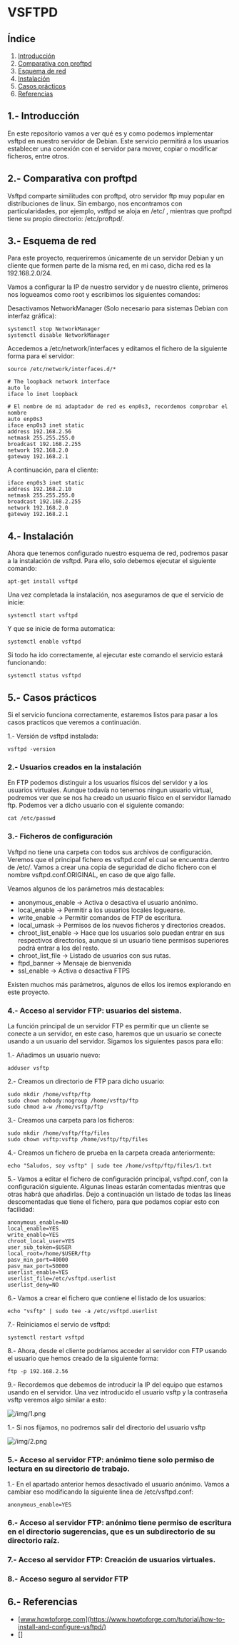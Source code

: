 # VSFTPD
## Índice

1. [Introducción](#int)
2. [Comparativa con proftpd](#com)
3. [Esquema de red](#esq)
4. [Instalación](#ins)
5. [Casos prácticos](#cas)
6. [Referencias](#ref)

<a name="int"></a>
## 1.- Introducción

En este repositorio vamos a ver qué es y como podemos implementar vsftpd en nuestro servidor de Debian. Este servicio permitirá a los usuarios establecer una conexión con el servidor para mover, copiar o modificar ficheros, entre otros.

<a name="com"></a>
## 2.- Comparativa con proftpd

Vsftpd comparte similitudes con proftpd, otro servidor ftp muy popular en distribuciones de linux. Sin embargo, nos encontramos con particularidades, por ejemplo, vstfpd se aloja en /etc/ , mientras que proftpd tiene su propio directorio: /etc/proftpd/.

<a name="esq"></a>
## 3.- Esquema de red

Para este proyecto, requeriremos únicamente de un servidor Debian y un cliente que formen parte de la misma red, en mi caso, dicha red es la 192.168.2.0/24.

Vamos a configurar la IP de nuestro servidor y de nuestro cliente, primeros nos logueamos como root y escribimos los siguientes comandos:

Desactivamos NetworkManager (Solo necesario para sistemas Debian con interfaz gráfica):
```
systemctl stop NetworkManager
systemctl disable NetworkManager
```
Accedemos a /etc/network/interfaces y editamos el fichero de la siguiente forma para el servidor:
```
source /etc/network/interfaces.d/*

# The loopback network interface
auto lo
iface lo inet loopback

# El nombre de mi adaptador de red es enp0s3, recordemos comprobar el nombre
auto enp0s3
iface enp0s3 inet static
address 192.168.2.56
netmask 255.255.255.0
broadcast 192.168.2.255
network 192.168.2.0
gateway 192.168.2.1
```
A continuación, para el cliente:
```
iface enp0s3 inet static
address 192.168.2.10
netmask 255.255.255.0
broadcast 192.168.2.255
network 192.168.2.0
gateway 192.168.2.1
```

<a name="ins"></a>
## 4.- Instalación

Ahora que tenemos configurado nuestro esquema de red, podremos pasar a la instalación de vsftpd. Para ello, solo debemos ejecutar el siguiente comando:

```
apt-get install vsftpd
```

Una vez completada la instalación, nos aseguramos de que el servicio de inicie:

```
systemctl start vsftpd
```

Y que se inicie de forma automatica:

```
systemctl enable vsftpd
```

Si todo ha ido correctamente, al ejecutar este comando el servicio estará funcionando:

```
systemctl status vsftpd
```

<a name="cas"></a>
## 5.- Casos prácticos
Si el servicio funciona correctamente, estaremos listos para pasar a los casos practicos que veremos a continuación.

1.- Versión de vsftpd instalada:

```
vsftpd -version
```

### 2.- Usuarios creados en la instalación

En FTP podemos distinguir a los usuarios físicos del servidor y a los usuarios virtuales. Aunque todavía no tenemos ningun usuario virtual, podremos ver que se nos ha creado un usuario físico en el servidor llamado ftp. Podemos ver a dicho usuario con el siguiente comando:

```
cat /etc/passwd
```
### 3.- Ficheros de configuración

Vsftpd no tiene una carpeta con todos sus archivos de configuración. Veremos que el principal fichero es vsftpd.conf el cual se encuentra dentro de /etc/. Vamos a crear una copia de seguridad de dicho fichero con el nombre vsftpd.conf.ORIGINAL, en caso de que algo falle.

Veamos algunos de los parámetros más destacables:

 - anonymous_enable -> Activa o desactiva el usuario anónimo.
 - local_enable -> Permitir a los usuarios locales loguearse.
 - write_enable -> Permitir comandos de FTP de escritura.
 - local_umask -> Permisos de los nuevos ficheros y directorios creados.
 - chroot_list_enable -> Hace que los usuarios solo puedan entrar en sus respectivos directorios, aunque si un usuario tiene          permisos superiores podrá entrar a los del resto.
 - chroot_list_file -> Listado de usuarios con sus rutas.
 - ftpd_banner -> Mensaje de bienvenida
 - ssl_enable -> Activa o desactiva FTPS

Existen muchos más parámetros, algunos de ellos los iremos explorando en este proyecto.

### 4.- Acceso al servidor FTP: usuarios del sistema.

La función principal de un servidor FTP es permitir que un cliente se conecte a un servidor, en este caso, haremos que un usuario se conecte usando a un usuario del servidor. Sigamos los siguientes pasos para ello:

1.- Añadimos un usuario nuevo:

```
adduser vsftp
```

2.- Creamos un directorio de FTP para dicho usuario:

```
sudo mkdir /home/vsftp/ftp
sudo chown nobody:nogroup /home/vsftp/ftp
sudo chmod a-w /home/vsftp/ftp
```

3.- Creamos una carpeta para los ficheros:

```
sudo mkdir /home/vsftp/ftp/files
sudo chown vsftp:vsftp /home/vsftp/ftp/files
```

4.- Creamos un fichero de prueba en la carpeta creada anteriormente:

```
echo "Saludos, soy vsftp" | sudo tee /home/vsftp/ftp/files/1.txt
```

5.- Vamos a editar el fichero de configuración principal, vsftpd.conf, con la configuración siguiente. Algunas lineas estarán comentadas mientras que otras habrá que añadirlas. Dejo a continuación un listado de todas las lineas descomentadas que tiene el fichero, para que podamos copiar esto con facilidad:

```
anonymous_enable=NO
local_enable=YES
write_enable=YES
chroot_local_user=YES
user_sub_token=$USER
local_root=/home/$USER/ftp
pasv_min_port=40000
pasv_max_port=50000
userlist_enable=YES
userlist_file=/etc/vsftpd.userlist
userlist_deny=NO
```
6.- Vamos a crear el fichero que contiene el listado de los usuarios:

```
echo "vsftp" | sudo tee -a /etc/vsftpd.userlist
```

7.- Reiniciamos el servio de vsftpd:

```
systemctl restart vsftpd
```

8.- Ahora, desde el cliente podríamos acceder al servidor con FTP usando el usuario que hemos creado de la siguiente forma:

```
ftp -p 192.168.2.56
```

9.- Recordemos que debemos de introducir la IP del equipo que estamos usando en el servidor. Una vez introducido el usuario vsftp y la contraseña vsftp veremos algo similar a esto:

![/img/1.png](/img/1.png)

1.- Si nos fijamos, no podremos salir del directorio del usuario vsftp

![/img/2.png](/img/2.png)

### 5.- Acceso al servidor FTP: anónimo tiene solo permiso de lectura en su directorio de trabajo.

1.- En el apartado anterior hemos desactivado el usuario anónimo. Vamos a cambiar eso modificando la siguiente linea de /etc/vsftpd.conf:

```
anonymous_enable=YES
```

### 6.- Acceso al servidor FTP: anónimo tiene permiso de escritura en el directorio sugerencias, que es un subdirectorio de su directorio raíz.

### 7.- Acceso al servidor FTP: Creación de usuarios virtuales.

### 8.- Acceso seguro al servidor FTP

<a name="ref"></a>
## 6.- Referencias

- [www.howtoforge.com](https://www.howtoforge.com/tutorial/how-to-install-and-configure-vsftpd/)
- []
